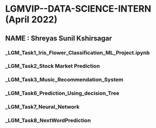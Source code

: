# LGMVIP--DATA-SCIENCE-INTERN (April 2022)
## NAME : Shreyas Sunil Kshirsagar
### _LGM_Task1_Iris_Flower_Classification_ML_Project.ipynb
### _LGM_Task2_Stock Market Prediction
### _LGM_Task3_Music_Recommendation_System
### _LGM_Task6_Prediction_Using_decision_Tree
### _LGM_Task7_Neural_Network
### _LGM_Task8_NextWordPrediction
